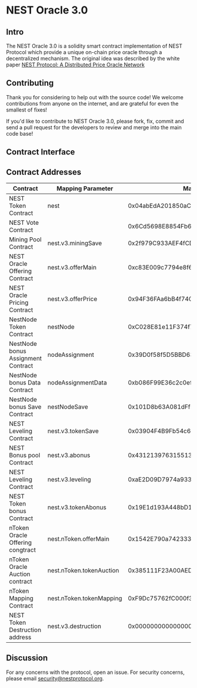 # NEST Oracle 3.0

## Intro

The NEST Oracle 3.0 is a solidity smart contract implementation of NEST Protocol which provide a unique on-chain price oracle through a decentralized mechanism. The original idea was described by the white paper [NEST Protocol: A Distributed Price Oracle Network](https://nestprotocol.org/doc/ennestwhitepaper.pdf)

## Contributing

Thank you for considering to help out with the source code! We welcome contributions from anyone on the internet, and are grateful for even the smallest of fixes!

If you'd like to contribute to NEST Oracle 3.0, please fork, fix, commit and send a pull request for the developers to review and merge into the main code base!

## Contract Interface

## Contract Addresses

Contract | Mapping Parameter | Mainnet Address | Ropsten Address 
---|---|---|---
NEST Token Contract | nest | 0x04abEdA201850aC0124161F037Efd70c74ddC74C | 0xf565422eBd4A8976e1e447a849b8B483C68EFD0C
NEST Vote Contract |  | 0x6Cd5698E8854Fb6879d6B1C694223b389B465dea | 0xa43f89dE7f9da44aa4d11106D7b829cf6ac0b561
Mining Pool Contract | nest.v3.miningSave | 0x2f979C933AEF4fCDdD27C0Fa5C54d8a780555b0a | 0x9A558EC0AfcD19c240A31C6Dd697cb15F576d4Ba
NEST Oracle Offering Contract | nest.v3.offerMain | 0xc83E009c7794e8f6d1954dc13c23A35Fc4D039F6 | 0xFf6ad075D75FA51cdB231da54E6dF007E60C7122
NEST Oracle Pricing Contract | nest.v3.offerPrice | 0x94F36FAa6bB4f74009637292b09C355CcD3e80Eb | 0x96E1374383bAC8c03878274d5870346D0d874C30
NestNode Token Contract | nestNode | 0xC028E81e11F374f7c1A3bE6b8D2a815fa3E96E6e | 0x53698FDAAcfA20e5e3c8E074d6CD50D40712344b
NestNode bonus Assignment Contract | nodeAssignment | 0x39D0f58f5D5BBD636be23a3184Aff16a4D7567CF | 0x02402149022cC9aE6696B428fcC1ffcc968c9078
NestNode bonus Data Contract | nodeAssignmentData | 0xb086F99E36c2c0ef6c051EE9E4d638717BBc6cbC | 0x25Ae4523E5C69d3d4863540E29Bf9f11db3DAbcB
NestNode bonus Save Contract | nestNodeSave | 0x101D8b63A081dFfF2B1364864345b7F071b052ac | 0xE9cd4e7Fd807Ec883E612E66108cea33f406b35C
NEST Leveling Contract | nest.v3.tokenSave | 0x03904F4B9Fb54c61AAf96d0aCDD2e42a46c99102 | 0xdC912578B5e8f24b13E79ab072a1E9C86e659694
NEST Bonus pool Contract | nest.v3.abonus | 0x43121397631551357EA511E62163B76e39D44852 | 0x559B1628ee6558EAb5E8a12A8951ecdF6f40EA28
NEST Leveling Contract | nest.v3.leveling | 0xaE2D09D7974a933c6dDC06b8039cF09783f4bAe8 | 0x9e9e49334a4e5506d5DA62e78602547EDf173C67
NEST Token bonus Contract | nest.v3.tokenAbonus | 0x19E1d193A448bD13097EFC2aea867468726e67c5 | 0xDE83944619005d5EE4AAB951199748D599fCff44
nToken Oracle Offering congtract | nest.nToken.offerMain | 0x1542E790a742333EA6A2F171c5d07A2E7794EEf4 | 0x49665947b3Ac4a75DaD7B8E59701752bEc28Ff66
nToken Oracle Auction contract | nest.nToken.tokenAuction | 0x385111F23A00AED181b0774E6900C846c0336dd4 | 0x31914C7F6dfa3428004b60F6327467c5FFffF681
nToken Mapping Contract | nest.nToken.tokenMapping | 0xF9Dc75762fC000f3fb1cF88E7fcc32f9969BA003 | 0x511fe13ca247ceF81332eE27f743E051991008Cb
NEST Token Destruction address | nest.v3.destruction | 0x0000000000000000000000000000000000000001 | 0x0000000000000000000000000000000000000001

## Discussion 

For any concerns with the protocol, open an issue.
For security concerns, please email security@nestprotocol.org.
